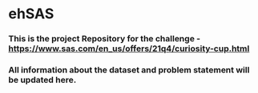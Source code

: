 # ehSAS

### This is the project Repository for the challenge - https://www.sas.com/en_us/offers/21q4/curiosity-cup.html


### All information about the dataset and problem statement will be updated here.

